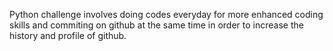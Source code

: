 Python challenge involves doing codes everyday for more enhanced coding skills and commiting on github at the same time in order to increase the history and profile of github.
